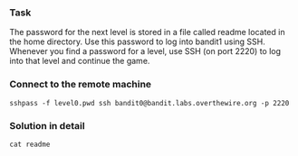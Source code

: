 ### Task

The password for the next level is stored in a file called readme located in the home directory. Use this password to log into bandit1 using SSH. Whenever you find a password for a level, use SSH (on port 2220) to log into that level and continue the game.

### Connect to the remote machine

```
sshpass -f level0.pwd ssh bandit0@bandit.labs.overthewire.org -p 2220
```

### Solution in detail

```
cat readme
```
